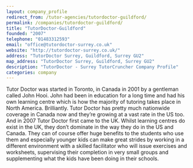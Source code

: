 ```yaml
---
layout: company_profile
redirect_from: /tutor-agencies/tutordoctor-guildford/
permalink: /companies/tutordoctor-guildford/
title: "TutorDoctor-Guildford"
founded: "2007"
telephone: "01483312593"
email: "office@tutordoctor-surrey.co.uk"
website: "http://tutordoctor-surrey.co.uk/"
address: "TutorDoctor Surrey, Guildford, Surrey GU2"
map_address: "TutorDoctor Surrey, Guildford, Surrey GU2"
description: "TutorDoctor - Surrey TutorCruncher Company Profile"
categories: company
---
```

Tutor Doctor was started in Toronto, in Canada in 2001 by a gentleman called John Hooi. John had been in education for a
long time and had his own learning centre which is how the majority of tutoring takes place in North America.
Brilliantly. Tutor Doctor has pretty much nationwide coverage in Canada now and they’re growing at a vast rate in the US
too. And in 2007 Tutor Doctor first came to the UK. Whilst learning centres do exist in the UK, they don’t dominate in
the way they do in the US and Canada. They can of course offer huge benefits to the students who use them and especially
younger kids can make great strides by working in a different environment with a skilled facilitator who will issue
exercises and worksheets, supervising their completion in very small groups and supplementing what the kids have been
doing in their schools.
